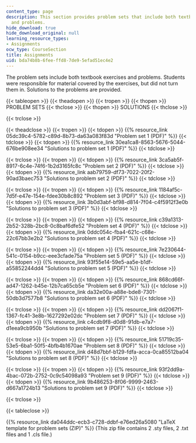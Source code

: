 ```yaml
---
content_type: page
description: This section provides problem sets that include both textbook exercises
  and problems.
hide_download: true
hide_download_original: null
learning_resource_types:
- Assignments
ocw_type: CourseSection
title: Assignments
uid: bda74b8b-6fee-ffd8-7de9-5efad51ec4e2
---
```


The problem sets include both textbook exercises and problems. Students were responsible for material covered by the exercises, but did not turn them in. Solutions to the problems are provided.

{{< tableopen >}}
{{< theadopen >}}
{{< tropen >}}
{{< thopen >}}
PROBLEM SETS
{{< thclose >}}
{{< thopen >}}
SOLUTIONS
{{< thclose >}}

{{< trclose >}}

{{< theadclose >}}
{{< tropen >}}
{{< tdopen >}}
{{% resource_link 05dc39c4-5782-c89d-8b73-da63a083f83d "Problem set 1 (PDF)" %}}
{{< tdclose >}}
{{< tdopen >}}
{{% resource_link 30ea1ca8-8563-5676-5044-676be908ee34 "Solutions to problem set 1 (PDF)" %}}
{{< tdclose >}}

{{< trclose >}}
{{< tropen >}}
{{< tdopen >}}
{{% resource_link 3ca5ab5f-8917-6c4e-74f6-1b2d3165fc8c "Problem set 2 (PDF)" %}}
{{< tdclose >}}
{{< tdopen >}}
{{% resource_link aab79759-df73-7022-20f2-90ad3baec753 "Solutions to problem set 2 (PDF)" %}}
{{< tdclose >}}

{{< trclose >}}
{{< tropen >}}
{{< tdopen >}}
{{% resource_link 1184af5c-7d5f-e47e-154e-fdee30b8c892 "Problem set 3 (PDF)" %}}
{{< tdclose >}}
{{< tdopen >}}
{{% resource_link 3b0d3abf-bf98-d814-7f04-c4f5912f3e0b "Solutions to problem set 3 (PDF)" %}}
{{< tdclose >}}

{{< trclose >}}
{{< tropen >}}
{{< tdopen >}}
{{% resource_link c39a1313-2b52-328b-2bc8-0c8baf6dfe52 "Problem set 4 (PDF)" %}}
{{< tdclose >}}
{{< tdopen >}}
{{% resource_link 0ddc054c-fba4-621c-c68e-22c67bb3e2b2 "Solutions to problem set 4 (PDF)" %}}
{{< tdclose >}}

{{< trclose >}}
{{< tropen >}}
{{< tdopen >}}
{{% resource_link 7e230644-541c-0154-b9cc-eee3cfade75a "Problem set 5 (PDF)" %}}
{{< tdclose >}}
{{< tdopen >}}
{{% resource_link 93f55e14-59e5-aa5e-b1df-a55852244dd4 "Solutions to problem set 5 (PDF)" %}}
{{< tdclose >}}

{{< trclose >}}
{{< tropen >}}
{{< tdopen >}}
{{% resource_link 868cd66f-ad47-1262-b45e-12b7ca65cb5e "Problem set 6 (PDF)" %}}
{{< tdclose >}}
{{< tdopen >}}
{{% resource_link da32e00a-a88e-bde8-7301-50db3d7577b8 "Solutions to problem set 6 (PDF)" %}}
{{< tdclose >}}

{{< trclose >}}
{{< tropen >}}
{{< tdopen >}}
{{% resource_link dd2067f1-1367-fc41-3e8b-1627292e02dc "Problem set 7 (PDF)" %}}
{{< tdclose >}}
{{< tdopen >}}
{{% resource_link c4cdb9f8-d0d8-91db-e7a7-d1eea9cb950b "Solutions to problem set 7 (PDF)" %}}
{{< tdclose >}}

{{< trclose >}}
{{< tropen >}}
{{< tdopen >}}
{{% resource_link 51719c35-53e5-6ba1-50f5-4bfb4b1670ae "Problem set 8 (PDF)" %}}
{{< tdclose >}}
{{< tdopen >}}
{{% resource_link d48d7bbf-b129-fdfa-acca-0ca85512ba04 "Solutions to problem set 8 (PDF)" %}}
{{< tdclose >}}

{{< trclose >}}
{{< tropen >}}
{{< tdopen >}}
{{% resource_link 93f2dd9a-4bac-072b-2752-0c9c54098a93 "Problem set 9 (PDF)" %}}
{{< tdclose >}}
{{< tdopen >}}
{{% resource_link 9b486253-8f06-9999-2463-d667a1724b13 "Solutions to problem set 9 (PDF)" %}}
{{< tdclose >}}

{{< trclose >}}

{{< tableclose >}}

{{% resource_link da044ddc-ecb3-c728-ddbf-e76ed26a5080 "LaTeX template for problem sets (ZIP)" %}} (This zip file contains 2 .sty files, 2 .txt files and 1 .cls file.)